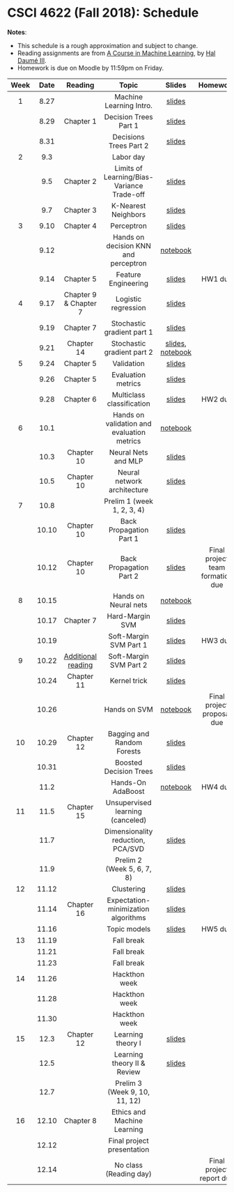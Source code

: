# CSCI 4622 (Fall 2018): Schedule

**Notes**:

- This schedule is a rough approximation and subject to change.
- Reading assignments are from [A Course in Machine Learning](http://ciml.info/), by [Hal Daumé III](http://hal3.name/).
- Homework is due on Moodle by 11:59pm on Friday.


| Week   | Date         | Reading      |                   Topic               	   | Slides      | Homework   | 
|:------:|:------------:| :-----------:| :----------------------------------------:|:-----------:|:----------:|
| 1 | 8.27 |  | Machine Learning Intro.  | [slides](https://chenhaot.com/courses/csci4622/slides/lec1.pdf) | |
| | 8.29 | Chapter 1 | Decision Trees Part 1 |[slides](https://chenhaot.com/courses/csci4622/slides/lec2.pdf) | |
| | 8.31 | | Decisions Trees Part 2 | [slides](https://chenhaot.com/courses/csci4622/slides/lec3.pdf) | |
| 2 | 9.3 |  | Labor day | | |
| | 9.5 | Chapter 2 | Limits of Learning/Bias-Variance Trade-off | [slides](https://chenhaot.com/courses/csci4622/slides/lec4.pdf) | |
| | 9.7 |  Chapter 3 | K-Nearest Neighbors | [slides](https://chenhaot.com/courses/csci4622/slides/lec5.pdf) | |
| 3 | 9.10 | Chapter 4 | Perceptron  | [slides](https://chenhaot.com/courses/csci4622/slides/lec6.pdf) | |
| | 9.12 |  | Hands on decision KNN and perceptron | [notebook](https://github.com/BoulderDS/CSCI-4622-Machine-Learning-18fa/tree/master/notebooks) |  |
| | 9.14 | Chapter 5 | Feature Engineering |  [slides](https://chenhaot.com/courses/csci4622/slides/lec7.pdf) | HW1 due |
| 4 | 9.17 | Chapter 9 & Chapter 7 | Logistic regression| [slides](https://chenhaot.com/courses/csci4622/slides/lec8.pdf) | |
| | 9.19 | Chapter 7 | Stochastic gradient part 1 | [slides](https://chenhaot.com/courses/csci4622/slides/lec9.pdf) |
| | 9.21 | Chapter 14  | Stochastic gradient part 2  | [slides](https://chenhaot.com/courses/csci4622/slides/lec10.pdf), [notebook](https://github.com/BoulderDS/CSCI-4622-Machine-Learning-18fa/tree/master/notebooks) | |
| 5 | 9.24 | Chapter 5 | Validation  |[slides](https://chenhaot.com/courses/csci4622/slides/lec11.pdf) | |
| | 9.26 |Chapter 5 | Evaluation metrics  | [slides](https://chenhaot.com/courses/csci4622/slides/lec12.pdf) | |
| | 9.28 |Chapter 6 |Multiclass classification| [slides](https://chenhaot.com/courses/csci4622/slides/lec13.pdf) | HW2 due |
| 6 | 10.1 | |   Hands on validation and evaluation metrics | [notebook](https://github.com/BoulderDS/CSCI-4622-Machine-Learning-18fa/tree/master/notebooks)  | |
| | 10.3 | Chapter 10 | Neural Nets and MLP | [slides](https://chenhaot.com/courses/csci4622/slides/lec14.pdf) | |
| | 10.5 | Chapter 10 | Neural network architecture	 | [slides](https://chenhaot.com/courses/csci4622/slides/lec15.pdf) |  |
| 7 | 10.8 | | Prelim 1 (week 1, 2, 3, 4) | | |
| | 10.10 | Chapter 10 | Back Propagation Part 1 | [slides](https://chenhaot.com/courses/csci4622/slides/lec16.pdf) | |
| | 10.12 | Chapter 10 | Back Propagation Part 2 | [slides](https://chenhaot.com/courses/csci4622/slides/lec16.pdf)  | Final project team formation due|
| 8 | 10.15 | | Hands on Neural nets	 | [notebook](https://github.com/BoulderDS/CSCI-4622-Machine-Learning-18fa/tree/master/notebooks) | |
| | 10.17 | Chapter 7  | Hard-Margin SVM | [slides](https://chenhaot.com/courses/csci4622/slides/lec17.pdf) | |
| | 10.19 | | Soft-Margin SVM Part 1 | [slides](https://chenhaot.com/courses/csci4622/slides/lec18.pdf) | HW3  due |
| 9 | 10.22 | [Additional reading](https://cs.stanford.edu/people/davidknowles/lagrangian_duality.pdf) | Soft-Margin SVM Part 2 | [slides](https://chenhaot.com/courses/csci4622/slides/lec18.pdf) | |
| | 10.24 | Chapter 11 | Kernel trick | [slides](https://chenhaot.com/courses/csci4622/slides/lec19.pdf) | |
| | 10.26 |  | Hands on SVM | [notebook](https://github.com/BoulderDS/CSCI-4622-Machine-Learning-18fa/tree/master/notebooks) | Final project proposal due |
| 10 | 10.29 | Chapter 12 | Bagging and Random Forests   |  [slides](https://chenhaot.com/courses/csci4622/slides/lec20.pdf) | |
| | 10.31 | | Boosted Decision Trees	| [slides](https://chenhaot.com/courses/csci4622/slides/lec21.pdf) | |
| | 11.2 | | Hands-On AdaBoost | [notebook](https://github.com/BoulderDS/CSCI-4622-Machine-Learning-18fa/tree/master/notebooks) | HW4 due |
| 11 | 11.5 | Chapter 15| Unsupervised learning (canceled) | | |
| | 11.7 |  |  Dimensionality reduction, PCA/SVD  |  [slides](https://chenhaot.com/courses/csci4622/slides/lec22.pdf)  | |
| | 11.9 | | Prelim 2 (Week 5, 6, 7, 8)  | |  |
| 12 | 11.12 | |  Clustering | [slides](https://chenhaot.com/courses/csci4622/slides/lec23.pdf) | |
| | 11.14 | Chapter 16 | Expectation-minimization algorithms | [slides](https://chenhaot.com/courses/csci4622/slides/lec24.pdf)  | |
| | 11.16 | | Topic models | [slides](https://chenhaot.com/courses/csci4622/slides/lec25.pdf) | HW5 due |
| 13 | 11.19 | | Fall break | | |
| | 11.21 | | Fall break | | |
| | 11.23 | | Fall break | | |
| 14 | 11.26 | | Hackthon week  | | |
| | 11.28 | | Hackthon week | | |
| | 11.30 | | Hackthon week | | |
| 15 | 12.3 | Chapter 12 | Learning theory I | [slides](https://chenhaot.com/courses/csci4622/slides/lec26.pdf) | |
| | 12.5 | | Learning theory II & Review| [slides](https://chenhaot.com/courses/csci4622/slides/lec26.pdf) | |
| | 12.7 | | Prelim 3 (Week 9, 10, 11, 12) | | |
| 16 | 12.10 | Chapter 8 | Ethics and Machine Learning | | |
| | 12.12 |  | Final project presentation | | |
| | 12.14 | | No class (Reading day) | | Final project report due|
